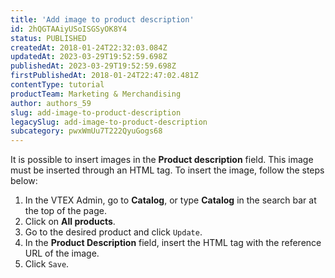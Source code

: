```yaml
---
title: 'Add image to product description'
id: 2hQGTAAiyUSoISGSyOK8Y4
status: PUBLISHED
createdAt: 2018-01-24T22:32:03.084Z
updatedAt: 2023-03-29T19:52:59.698Z
publishedAt: 2023-03-29T19:52:59.698Z
firstPublishedAt: 2018-01-24T22:47:02.481Z
contentType: tutorial
productTeam: Marketing & Merchandising
author: authors_59
slug: add-image-to-product-description
legacySlug: add-image-to-product-description
subcategory: pwxWmUu7T222QyuGogs68
---
```


It is possible to insert images in the __Product description__ field. This image must be inserted through an HTML tag. To insert the image, follow the steps below:

1. In the VTEX Admin, go to __Catalog__, or type __Catalog__ in the search bar at the top of the page.
2. Click on __All products__.
3. Go to the desired product and click `Update`.
4. In the __Product Description__ field, insert the HTML tag with the reference URL of the image.
5. Click `Save`.
